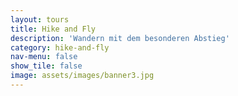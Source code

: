 ```yaml
---
layout: tours
title: Hike and Fly
description: 'Wandern mit dem besonderen Abstieg'
category: hike-and-fly
nav-menu: false
show_tile: false
image: assets/images/banner3.jpg
---
```

